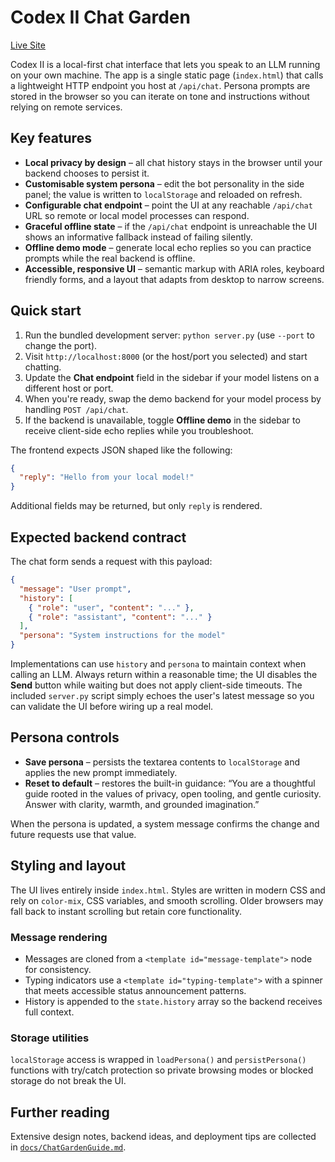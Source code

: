 # Codex II Chat Garden

[Live Site](https://bobdub.github.io/playing-with-codex-ii/)

Codex II is a local-first chat interface that lets you speak to an LLM running on your
own machine. The app is a single static page (`index.html`) that calls a lightweight
HTTP endpoint you host at `/api/chat`. Persona prompts are stored in the browser so you
can iterate on tone and instructions without relying on remote services.

## Key features

- **Local privacy by design** – all chat history stays in the browser until your backend
  chooses to persist it.
- **Customisable system persona** – edit the bot personality in the side panel; the value
  is written to `localStorage` and reloaded on refresh.
- **Configurable chat endpoint** – point the UI at any reachable `/api/chat` URL so remote
  or local model processes can respond.
- **Graceful offline state** – if the `/api/chat` endpoint is unreachable the UI shows an
  informative fallback instead of failing silently.
- **Offline demo mode** – generate local echo replies so you can practice prompts while the
  real backend is offline.
- **Accessible, responsive UI** – semantic markup with ARIA roles, keyboard friendly
  forms, and a layout that adapts from desktop to narrow screens.

## Quick start

1. Run the bundled development server: `python server.py` (use `--port` to change the port).
2. Visit `http://localhost:8000` (or the host/port you selected) and start chatting.
3. Update the **Chat endpoint** field in the sidebar if your model listens on a different host or port.
4. When you're ready, swap the demo backend for your model process by handling `POST /api/chat`.
5. If the backend is unavailable, toggle **Offline demo** in the sidebar to receive
   client-side echo replies while you troubleshoot.

The frontend expects JSON shaped like the following:

```json
{
  "reply": "Hello from your local model!"
}
```

Additional fields may be returned, but only `reply` is rendered.

## Expected backend contract

The chat form sends a request with this payload:

```json
{
  "message": "User prompt",
  "history": [
    { "role": "user", "content": "..." },
    { "role": "assistant", "content": "..." }
  ],
  "persona": "System instructions for the model"
}
```

Implementations can use `history` and `persona` to maintain context when calling an LLM.
Always return within a reasonable time; the UI disables the **Send** button while waiting
but does not apply client-side timeouts. The included `server.py` script simply echoes
the user's latest message so you can validate the UI before wiring up a real model.

## Persona controls

- **Save persona** – persists the textarea contents to `localStorage` and applies the new
  prompt immediately.
- **Reset to default** – restores the built-in guidance: “You are a thoughtful guide rooted
  in the values of privacy, open tooling, and gentle curiosity. Answer with clarity,
  warmth, and grounded imagination.”

When the persona is updated, a system message confirms the change and future requests use
that value.

## Styling and layout

The UI lives entirely inside `index.html`. Styles are written in modern CSS and rely on
`color-mix`, CSS variables, and smooth scrolling. Older browsers may fall back to instant
scrolling but retain core functionality.

### Message rendering

- Messages are cloned from a `<template id="message-template">` node for consistency.
- Typing indicators use a `<template id="typing-template">` with a spinner that meets
  accessible status announcement patterns.
- History is appended to the `state.history` array so the backend receives full context.

### Storage utilities

`localStorage` access is wrapped in `loadPersona()` and `persistPersona()` functions with
try/catch protection so private browsing modes or blocked storage do not break the UI.

## Further reading

Extensive design notes, backend ideas, and deployment tips are collected in
[`docs/ChatGardenGuide.md`](docs/ChatGardenGuide.md).
